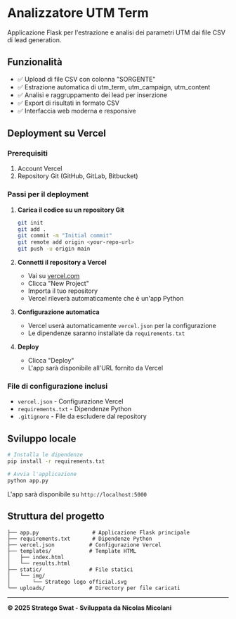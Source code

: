 # Analizzatore UTM Term

Applicazione Flask per l'estrazione e analisi dei parametri UTM dai file CSV di lead generation.

## Funzionalità

- ✅ Upload di file CSV con colonna "SORGENTE"
- ✅ Estrazione automatica di utm_term, utm_campaign, utm_content
- ✅ Analisi e raggruppamento dei lead per inserzione
- ✅ Export di risultati in formato CSV
- ✅ Interfaccia web moderna e responsive

## Deployment su Vercel

### Prerequisiti
1. Account Vercel
2. Repository Git (GitHub, GitLab, Bitbucket)

### Passi per il deployment

1. **Carica il codice su un repository Git**
   ```bash
   git init
   git add .
   git commit -m "Initial commit"
   git remote add origin <your-repo-url>
   git push -u origin main
   ```

2. **Connetti il repository a Vercel**
   - Vai su [vercel.com](https://vercel.com)
   - Clicca "New Project"
   - Importa il tuo repository
   - Vercel rileverà automaticamente che è un'app Python

3. **Configurazione automatica**
   - Vercel userà automaticamente `vercel.json` per la configurazione
   - Le dipendenze saranno installate da `requirements.txt`

4. **Deploy**
   - Clicca "Deploy"
   - L'app sarà disponibile all'URL fornito da Vercel

### File di configurazione inclusi

- `vercel.json` - Configurazione Vercel
- `requirements.txt` - Dipendenze Python
- `.gitignore` - File da escludere dal repository

## Sviluppo locale

```bash
# Installa le dipendenze
pip install -r requirements.txt

# Avvia l'applicazione
python app.py
```

L'app sarà disponibile su `http://localhost:5000`

## Struttura del progetto

```
├── app.py                 # Applicazione Flask principale
├── requirements.txt       # Dipendenze Python
├── vercel.json           # Configurazione Vercel
├── templates/            # Template HTML
│   ├── index.html
│   └── results.html
├── static/               # File statici
│   └── img/
│       └── Stratego logo official.svg
└── uploads/              # Directory per file caricati
```

---

**© 2025 Stratego Swat - Sviluppata da Nicolas Micolani**